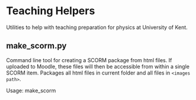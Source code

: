 # Teaching Helpers
Utilities to help with teaching preparation for physics at University of Kent.

## make_scorm.py
Command line tool for creating a SCORM package from html files. If uploaded to Moodle, these files will then be accessible from within
a single SCORM item. Packages all html files in current folder and all files in `<images path>`.

Usage: make_scorm <title> <images path>
```
python make_scorm.py "Lecture Notes" "images"
```

## replace_sol.py
Runs through a latex file and removes the `\sol{` tag and replaces it with `\textcolor{blue}{`.

Used because pandoc cannot handle the macro used in latex to do this. 

If pandoc is run on the latex without running this script then everything 
inside the \sol{} tag is ignoed. So run pandoc on original file to produce
question sheet and run pandoc on output of this script to produce version
with solutions.

Usage: python replace_sol.py <input file> <output file>
```
python replace_sol.py input.tex output.tex
```

## compile_notes.bat and compile_worksheet.bat
Example windows batch files with workflow for using pandoc to build HTML and SCORM pacackages from latex notes,
and html and PDF from latex worksheets (with and without solutions, assuming solutions are unside `\sol{` tag.
